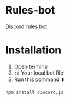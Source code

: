 # Rules-bot
Discord rules bot

# Installation

1. Open terminal
2. `cd` Your local bot file
3. Run this command ⬇️
```
npm install discord.js
```
